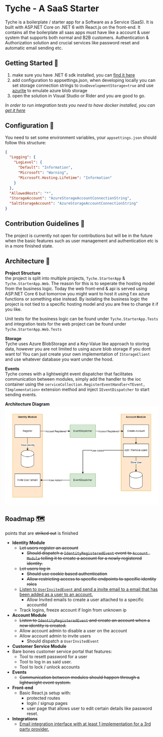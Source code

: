 # Tyche - A SaaS Starter

Tyche is a boilerplate / starter app for a Software as a Service (SaaS). It is built with ASP.NET Core on .NET 6 with React.js on the front-end.
It contains all the boilerplate all saas apps must have like a account & user system that supports both normal and B2B customers. 
Authentication & Authorization solution and crucial services like password reset and automatic email sending etc.

## Getting Started 🚀
1. make sure you have .NET 6 sdk installed, you can [find it here](https://dotnet.microsoft.com/en-us/download/dotnet/6.0)
2. add configuration to appsettings.json, when developing locally you can set storage connection strings to `UseDevelopmentStorage=true` and use [azurite](https://github.com/Azure/Azurite) to emulate azure blob storage
3. open the solution in Visual Studio or Rider and you are good to go.  

*In order to run integration tests you need to have docker installed, you can [get it here](https://www.docker.com/)*

## Configuration 🔧
You need to set some environment variables, your `appsettings.json` should follow this structure:

```json
{
  "Logging": {
    "LogLevel": {
      "Default": "Information",
      "Microsoft": "Warning",
      "Microsoft.Hosting.Lifetime": "Information"
    }
  },
  "AllowedHosts": "*",
  "StorageAccount": "AzureStorageAccountConnectionString",
  "SaltStorageAccount": "AzureStorageAccountConnectionString"
}
```

## Contribution Guidelines 📜
The project is currently not open for contributions but will be in the future when the basic features such as user management and authentication etc is in a more finished state.

## Architecture 🚧

**Project Structure**  
the project is split into multiple projects, `Tyche.StarterApp` & `Tyche.StarterApp.Web`. The reason for this is to seperate the hosting model from the business logic.
Today the web front-end & api is served using ASP.NET Core 6 but tomorrow you might want to host it using f.ex azure functions or something else instead.
By isolating the business logic the project is not tied to a specific hosting model and you are free to change it if you like.  

Unit tests for the business logic can be found under `Tyche.StarterApp.Tests` and integration tests for the web project can be found under `Tyche.StarterApp.Web.Tests`

**Storage**  
Tyche uses Azure BlobStorage and a Key-Value like approach to storing data, however you are not limited to using azure blob storage if you dont want to! You can just create your own implementation of `IStorageClient` and use whatever database you want under the hood.

**Events**  
Tyche comes with a lightweight event dispatcher that facilitates communication between modules, simply add the handler to the ioc container using the `serviceCollection.RegisterEventHandler<TEvent, TImplementation>` extension method and inject `IEventDispatcher` to start sending events.

**Architecture Diagram**
![architecture](./SolutionItems/Architecture.png)

## Roadmap 🗺
points that are ~~striked out~~ is finished
- **Identity Module**
  - ~~Let users register an account~~
    - ~~Should dispatch a `IdentityRegisteredEvent` event to `Account Module` telling it to create a account for a newly registered identity.~~
  - ~~Let users log in~~
    - ~~Should use cookie based authentication~~
    - ~~Allow restricting access to specific endpoints to specific identity roles~~
  - [Listen to `UserInvitedEvent` and send a invite email to a email that has been added as a user to an account.](https://github.com/Kalmar99/Tyche/issues/5)
    - Allow Invited emails to create a user attached to a specific accountId
  - Track logins, freeze account if login from unknown ip
- **Account Module**
  - ~~Listen to `IdentityRegisteredEvent` and create an account when a new identity is created.~~
  - Allow account admin to disable a user on the account
  - Allow account admin to invite users
    - Should dispatch a `UserInvitedEvent`
- **Customer Service Module**
- Bare bones customer service portal that features:
  - Tool to resett password for a user
  - Tool to log in as said user.
  - Tool to lock / unlock accounts
- **Events**
  - ~~Communication between modules should happen through a lightweight event system.~~
- **Front-end**
  - Basic React.js setup with:
    - protected routes
    - login / signup pages
    - user page that allows user to edit certain details like password reset.
- **Integrations**
  - [Email integration interface with at least 1 implementation for a 3rd party provider.](https://github.com/Kalmar99/Tyche/issues/4)

